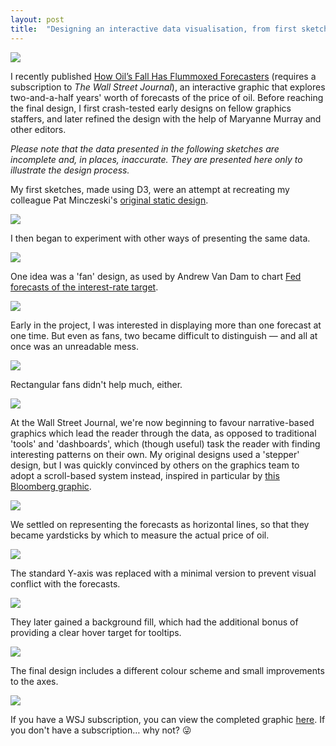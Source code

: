 ```yaml
---
layout: post
title:  "Designing an interactive data visualisation, from first sketch to final product"
---
```


![](/assets/oilpoll/oilpoll-in-situ.png)

I recently published [How Oil’s Fall Has Flummoxed Forecasters](http://www.wsj.com/graphics/oil-forecasts-flummoxed-forecasters/) (requires a subscription to _The Wall Street Journal_), an interactive graphic that explores two-and-a-half years' worth of forecasts of the price of oil. Before reaching the final design, I first crash-tested early designs on fellow graphics staffers, and later refined the design with the help of Maryanne Murray and other editors.

*Please note that the data presented in the following sketches are incomplete and, in places, inaccurate. They are presented here only to illustrate the design process.*

My first sketches, made using D3, were an attempt at recreating my colleague Pat Minczeski's [original static design](https://twitter.com/georgikantchev/status/600709372126302208).

![](/assets/oilpoll/v1-dots.png)

I then began to experiment with other ways of presenting the same data.

![](/assets/oilpoll/v2-lines.png)

One idea was a 'fan' design, as used by Andrew Van Dam to chart [Fed forecasts of the interest-rate target](https://twitter.com/andrewvandam/status/578293196523991040).

![](/assets/oilpoll/v3-fan.png)

Early in the project, I was interested in displaying more than one forecast at one time. But even as fans, two became difficult to distinguish — and all at once was an unreadable mess.

![](/assets/oilpoll/v4-many-fans.png)

Rectangular fans didn't help much, either.

![](/assets/oilpoll/v5-square-fans.png)

At the Wall Street Journal, we're now beginning to favour narrative-based graphics which lead the reader through the data, as opposed to traditional 'tools' and 'dashboards', which (though useful) task the reader with finding interesting patterns on their own. My original designs used a 'stepper' design, but I was quickly convinced by others on the graphics team to adopt a scroll-based system instead, inspired in particular by [this Bloomberg graphic](http://www.bloomberg.com/graphics/2015-auto-sales/).

![](/assets/oilpoll/sketch.png)

We settled on representing the forecasts as horizontal lines, so that they became yardsticks by which to measure the actual price of oil.

![](/assets/oilpoll/v6-horizontal-lines.png)

The standard Y-axis was replaced with a minimal version to prevent visual conflict with the forecasts. 

![](/assets/oilpoll/v7-horizontal-lines-lines-with-text.png)

They later gained a background fill, which had the additional bonus of providing a clear hover target for tooltips.

![](/assets/oilpoll/v8-horizontal-lines-shaded.png)

The final design includes a different colour scheme and small improvements to the axes.

![](/assets/oilpoll/v9-final.png)

If you have a WSJ subscription, you can view the completed graphic [here](http://www.wsj.com/graphics/oil-forecasts-flummoxed-forecasters/). If you don't have a subscription… why not? 😜